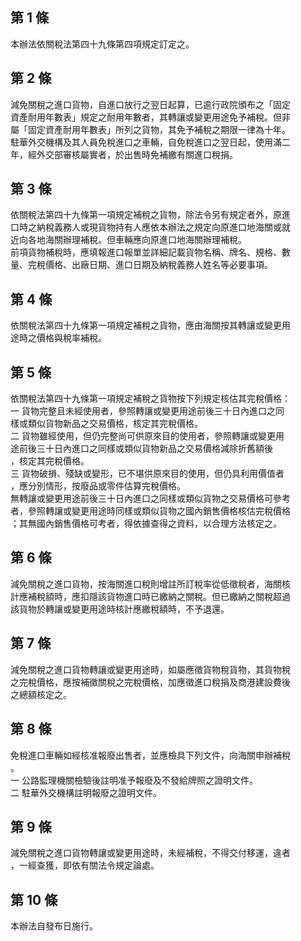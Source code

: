 第 1 條
-------
本辦法依關稅法第四十九條第四項規定訂定之。

第 2 條
-------
減免關稅之進口貨物，自進口放行之翌日起算，已逾行政院頒布之「固定  
資產耐用年數表」規定之耐用年數者，其轉讓或變更用途免予補稅。但非  
屬「固定資產耐用年數表」所列之貨物，其免予補稅之期限一律為十年。  
駐華外交機構及其人員免稅進口之車輛，自免稅進口之翌日起，使用滿二  
年，經外交部審核屬實者，於出售時免補繳有關進口稅捐。

第 3 條
-------
依關稅法第四十九條第一項規定補稅之貨物，除法令另有規定者外，原進  
口時之納稅義務人或現貨物持有人應依本辦法之規定向原進口地海關或就  
近向各地海關辦理補稅。但車輛應向原進口地海關辦理補稅。  
前項貨物補稅時，應填報進口報單並詳細記載貨物名稱、牌名、規格、數  
量、完稅價格、出廠日期、進口日期及納稅義務人姓名等必要事項。

第 4 條
-------
依關稅法第四十九條第一項規定補稅之貨物，應由海關按其轉讓或變更用  
途時之價格與稅率補稅。

第 5 條
-------
依關稅法第四十九條第一項規定補稅之貨物按下列規定核估其完稅價格：  
一  貨物完整且未經使用者，參照轉讓或變更用途前後三十日內進口之同  
    樣或類似貨物新品之交易價格，核定其完稅價格。  
二  貨物雖經使用，但仍完整尚可供原來目的使用者，參照轉讓或變更用  
    途前後三十日內進口之同樣或類似貨物新品之交易價格減除折舊額後  
    ，核定其完稅價格。  
三  貨物破損、殘缺或變形，已不堪供原來目的使用，但仍具利用價值者  
    ，應分別情形，按廢品或零件估算完稅價格。  
無轉讓或變更用途前後三十日內進口之同樣或類似貨物之交易價格可參考  
者，參照轉讓或變更用途時同樣或類似貨物之國內銷售價格核估完稅價格  
；其無國內銷售價格可考者，得依據查得之資料，以合理方法核定之。

第 6 條
-------
減免關稅之進口貨物，按海關進口稅則增註所訂稅率從低徵稅者，海關核  
計應補稅額時，應扣隱該貨物進口時已繳納之關稅。但已繳納之關稅超過  
該貨物於轉讓或變更用途時核計應繳稅額時，不予退還。

第 7 條
-------
減免關稅之進口貨物轉讓或變更用途時，如屬應徵貨物稅貨物，其貨物稅  
之完稅價格，應按補徵關稅之完稅價格，加應徵進口稅捐及商港建設費後  
之總額核定之。

第 8 條
-------
免稅進口車輛如經核准報廢出售者，並應檢具下列文件，向海關申辦補稅  
。  
一  公路監理機關檢驗後註明准予報廢及不發給牌照之證明文件。  
二  駐華外交機構註明報廢之證明文件。

第 9 條
-------
減免關稅之進口貨物轉讓或變更用途時，未經補稅，不得交付移運，違者  
，一經查獲，即依有關法令規定論處。

第 10 條
--------
本辦法自發布日施行。


